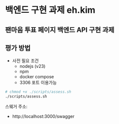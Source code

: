 # 백엔드 구현 과제 eh.kim

## 팬마음 투표 페이지 백엔드 API 구현 과제

## 평가 방법

- 사전 필요 조건
  - nodejs (v23)
  - npm
  - docker compose
  - 3306 포트 이용가능

```sh
# chmod +x ./scripts/assess.sh
./scripts/assess.sh
```

스웨거 주소:
- http://localhost:3000/swagger
